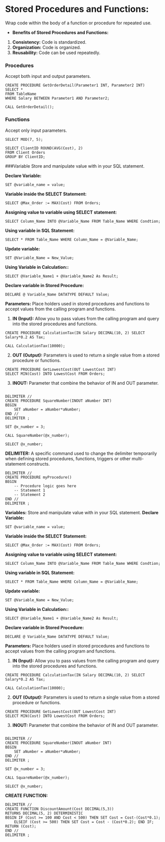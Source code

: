 # Stored Procedures and Functions: 
Wrap code within the body of a function or procedure for repeated use.

* **Benefits of Stored Procedures and Functions:**
1. **Consistency:** Code is  standardized.
2. **Organization:** Code is organized.
3. **Reusability:** Code can be used repeatedly.

### Procedures
Accept both input and output parameters.

```
CREATE PROCEDURE GetOrderDetail(Parameter1 INT, Parameter2 INT)
SELECT *
FROM TableName
WHERE Salary BETWEEN Parameter1 AND Parameter2;
```
```
CALL GetOrderDetail();
```

### Functions
Accept only input parameters.

```
SELECT MOD(7, 5);
```
```
SELECT ClientID ROUND(AVG(Cost), 2)
FROM Client Orders
GROUP BY ClientID;
```
###Variable
Store and manipulate value with in your SQL statement.

**Declare Variable:**
```
SET @variable_name = value;
```

**Variable inside the SELECT Statement:**
```
SELECT @Max_Order := MAX(Cost) FROM Orders;
```

**Assigning value to variable using SELECT statement:**
```
SELECT Column_Name INTO @Variable_Name FROM Table_Name WHERE Condtion;
```

**Using variable in SQL Statement:**
```
SELECT * FROM Table_Name WHERE Column_Name = @Variable_Name;
```

**Update variable:**
```
SET @Variable_Name = New_Value;
```

**Using Variable in Calculation::**
```
SELECT @Variable_Name1 + @Variable_Name2 As Result;
```

**Declare variable in Stored Procedure:**
```
DECLARE @ Variable_Name DATATYPE DEFAULT Value;
```

**Parameters:** Place holders used in stored procedures and functions to accept values from the calling program and functions.

1. **IN (Input):** Allow you to pass values from the calling program and query into the stored procedures and functions.
```
CREATE PROCEDURE CalculationTax(IN Salary DECIMAL(10, 2) SELECT Salary*0.2 AS Tax;

CALL CalculationTax(10000);
```

2. **OUT (Output):** Parameters is used to return a single value from a stored procedure or functions.
```
CREATE PROCEDURE GetLowestCost(OUT LowestCost INT)
SELECT MIN(Cost) INTO LowestCost FROM Orders;
```

3. **INOUT:** Parameter that combine the behavior of IN and OUT parameter.
```

DELIMITER //
CREATE PROCEDURE SquareNumber(INOUT aNumber INT)
BEGIN
	SET aNumber = aNumber*aNumber;
END //
DELIMITER ;

SET @x_number = 3;

CALL SquareNumber(@x_number);

SELECT @x_number;
```

**DELIMITER:** A specific command used to change the delimiter temporarily when defining stored procedures, functions, triggers or other multi-statement constructs.
```
DELIMITER //
CREATE PROCEDURE myProcedure()
BEGIN
    -- Procedure logic goes here
    -- Statement 1
    -- Statement 2
END //
DELIMITER ;
```

**Variables:** Store and manipulate value with in your SQL statement.
**Declare Variable:**
```
SET @variable_name = value;
```
**Variable inside the SELECT Statement:**
```
SELECT @Max_Order := MAX(Cost) FROM Orders;
```
**Assigning value to variable using SELECT statement:**
```
SELECT Column_Name INTO @Variable_Name FROM Table_Name WHERE Condtion;
```
**Using variable in SQL Statement:**
```
SELECT * FROM Table_Name WHERE Column_Name = @Variable_Name;
```
**Update variable:**
```
SET @Variable_Name = New_Value;
```
**Using Variable in Calculation::**
```
SELECT @Variable_Name1 + @Variable_Name2 As Result;
```
**Declare variable in Stored Procedure:**
```
DECLARE @ Variable_Name DATATYPE DEFAULT Value;
```
**Parameters:** Place holders used in stored procedures and functions to accept values from the calling program and functions.
1. **IN (Input):** Allow you to pass values from the calling program and query into the stored procedures and functions.
```
CREATE PROCEDURE CalculationTax(IN Salary DECIMAL(10, 2) SELECT Salary*0.2 AS Tax;

CALL CalculationTax(10000);
```
2. **OUT (Output):** Parameters is used to return a single value from a stored procedure or functions.
```
CREATE PROCEDURE GetLowestCost(OUT LowestCost INT)
SELECT MIN(Cost) INTO LowestCost FROM Orders;
```
3. **INOUT:** Parameter that combine the behavior of IN and OUT parameter.
```

DELIMITER //
CREATE PROCEDURE SquareNumber(INOUT aNumber INT)
BEGIN
	SET aNumber = aNumber*aNumber;
END //
DELIMITER ;

SET @x_number = 3;

CALL SquareNumber(@x_number);

SELECT @x_number;
```

**CREATE FUNCTION:** 
```
DELIMITER //
CREATE FUNCTION DiscountAmount(Cost DECIMAL(5,3))
RETURNS DECIMAL(5, 2) DETERMINISTIC
BEGIN IF (Cost >= 100 AND Cost < 500) THEN SET Cost = Cost-(Cost*0.1); 
	ELSEIF (Cost >= 500) THEN SET Cost = Cost - (Cost*0.2); END IF; 
RETURN (Cost);
END //
DELIMITER ;
```

